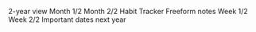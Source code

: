 2-year view
Month 1/2
Month 2/2
Habit Tracker
Freeform notes
Week 1/2
Week 2/2
Important dates next year
